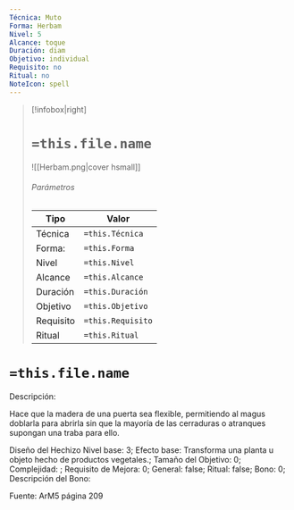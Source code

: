 ```yaml
---
Técnica: Muto
Forma: Herbam
Nivel: 5
Alcance: toque 
Duración: diam  
Objetivo: individual
Requisito: no
Ritual: no
NoteIcon: spell
---
```


> [!infobox|right]
> # `=this.file.name`
> ![[Herbam.png|cover hsmall]]
> ###### Parámetros
> Tipo |  Valor |
> ---|---|
> Técnica  | `=this.Técnica`  |
> Forma: | `=this.Forma`  |
> Nivel | `=this.Nivel`  |
> Alcance | `=this.Alcance` |
> Duración | `=this.Duración` |
> Objetivo | `=this.Objetivo` |
> Requisito | `=this.Requisito` |
> Ritual | `=this.Ritual` |

# `=this.file.name`
Descripción: <p>Hace que la madera de una puerta sea flexible, permitiendo al magus doblarla para abrirla sin que la mayoría de las cerraduras o atranques supongan una traba para ello.</p>

Diseño del Hechizo
Nivel base: 3; Efecto base: Transforma una planta u objeto hecho de productos vegetales.;  Tamaño del Objetivo: 0; Complejidad: ; Requisito de Mejora: 0; General: false; Ritual: false; Bono: 0; Descripción del Bono: 

Fuente: ArM5 página 209